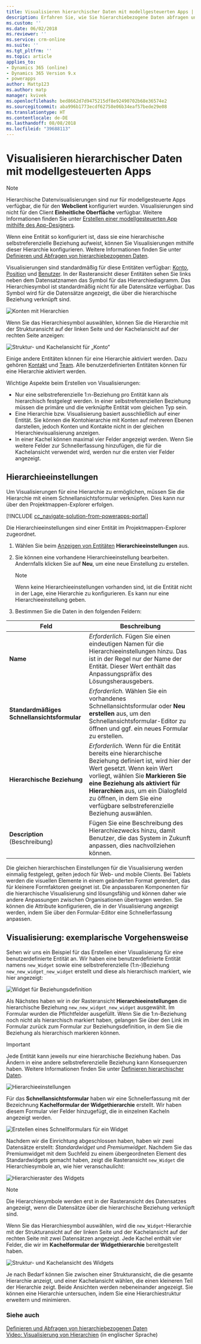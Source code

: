 ```yaml
---
title: Visualisieren hierarchischer Daten mit modellgesteuerten Apps | Microsoft-Dokumentation
description: Erfahren Sie, wie Sie hierarchiebezogene Daten abfragen und visualisieren.
ms.custom: ''
ms.date: 06/02/2018
ms.reviewer: ''
ms.service: crm-online
ms.suite: ''
ms.tgt_pltfrm: ''
ms.topic: article
applies_to:
- Dynamics 365 (online)
- Dynamics 365 Version 9.x
- powerapps
author: Mattp123
ms.author: matp
manager: kvivek
ms.openlocfilehash: bed8662d7d9475215df8e92490702b68e36574e2
ms.sourcegitcommit: aba996b1773ecdf62758e06b34eaf57bede29e08
ms.translationtype: HT
ms.contentlocale: de-DE
ms.lasthandoff: 08/08/2018
ms.locfileid: "39688113"
---
```

# <a name="visualize-hierarchical-data-with-model-driven-apps"></a>Visualisieren hierarchischer Daten mit modellgesteuerten Apps

> [!NOTE]
> Hierarchische Datenvisualisierungen sind nur für modellgesteuerte Apps verfügbar, die für den **Webclient** konfiguriert wurden. Visualisierungen sind nicht für den Client **Einheitliche Oberfläche** verfügbar. Weitere Informationen finden Sie unter [Erstellen einer modellgesteuerten App mithilfe des App-Designers](../model-driven-apps/create-edit-app.md).

Wenn eine Entität so konfiguriert ist, dass sie eine hierarchische selbstreferenzielle Beziehung aufweist, können Sie Visualisierungen mithilfe dieser Hierarchie konfigurieren. Weitere Informationen finden Sie unter [Definieren und Abfragen von hierarchiebezogenen Daten](../common-data-service/define-query-hierarchical-data.md).

Visualisierungen sind standardmäßig für diese Entitäten verfügbar: [Konto](/powerapps/developer/common-data-service/reference/entities/account), [Position](/powerapps/developer/common-data-service/reference/entities/position) und [Benutzer](/powerapps/developer/common-data-service/reference/entities/systemuser). In der Rasteransicht dieser Entitäten sehen Sie links neben dem Datensatznamen das Symbol für das Hierarchiediagramm. Das Hierarchiesymbol ist standardmäßig nicht für alle Datensätze verfügbar. Das Symbol wird für die Datensätze angezeigt, die über die hierarchische Beziehung verknüpft sind.  
  
 ![Konten mit Hierarchien](media/account-list-with-hierarchy.png)  
  
 Wenn Sie das Hierarchiesymbol auswählen, können Sie die Hierarchie mit der Strukturansicht auf der linken Seite und der Kachelansicht auf der rechten Seite anzeigen:  
  
 ![Struktur- und Kachelansicht für „Konto“](media/hierachy-security-accounts-tile-view.png)  
  
 Einige andere Entitäten können für eine Hierarchie aktiviert werden. Dazu gehören [Kontakt](/powerapps/developer/common-data-service/reference/entities/contact) und [Team](/powerapps/developer/common-data-service/reference/entities/team). Alle benutzerdefinierten Entitäten können für eine Hierarchie aktiviert werden.  
  
Wichtige Aspekte beim Erstellen von Visualisierungen:  
  
- Nur eine selbstreferenzielle 1:n-Beziehung pro Entität kann als hierarchisch festgelegt werden. In einer selbstreferenziellen Beziehung müssen die primäre und die verknüpfte Entität vom gleichen Typ sein.  
- Eine Hierarchie bzw. Visualisierung basiert ausschließlich auf einer Entität. Sie können die Kontohierarchie mit Konten auf mehreren Ebenen darstellen, jedoch Konten und Kontakte nicht in der gleichen Hierarchievisualisierung anzeigen. 
- In einer Kachel können maximal vier Felder angezeigt werden. Wenn Sie weitere Felder zur Schnellerfassung hinzufügen, die für die Kachelansicht verwendet wird, werden nur die ersten vier Felder angezeigt. 

## <a name="hierarchy-settings"></a>Hierarchieeinstellungen

Um Visualisierungen für eine Hierarchie zu ermöglichen, müssen Sie die Hierarchie mit einem Schnellansichtsformular verknüpfen. Dies kann nur über den Projektmappen-Explorer erfolgen.

[!INCLUDE [cc_navigate-solution-from-powerapps-portal](../../includes/cc_navigate-solution-from-powerapps-portal.md)]

Die Hierarchieeinstellungen sind einer Entität im Projektmappen-Explorer zugeordnet. 

1. Wählen Sie beim [Anzeigen von Entitäten](../common-data-service/create-edit-entities-solution-explorer.md#view-entities) **Hierarchieeinstellungen** aus.
2. Sie können eine vorhandene Hierarchieeinstellung bearbeiten. Andernfalls klicken Sie auf **Neu**, um eine neue Einstellung zu erstellen.
    
    > [!NOTE]
    > Wenn keine Hierarchieeinstellungen vorhanden sind, ist die Entität nicht in der Lage, eine Hierarchie zu konfigurieren.
    >Es kann nur eine Hierarchieeinstellung geben. 

1. Bestimmen Sie die Daten in den folgenden Feldern:

|Feld|Beschreibung|
|--|--|
|**Name**|*Erforderlich.* Fügen Sie einen eindeutigen Namen für die Hierarchieeinstellungen hinzu. Das ist in der Regel nur der Name der Entität. Dieser Wert enthält das Anpassungspräfix des Lösungsherausgebers.|
|**Standardmäßiges Schnellansichtsformular**|*Erforderlich.* Wählen Sie ein vorhandenes Schnellansichtsformular oder **Neu erstellen** aus, um den Schnellansichtsformular-Editor zu öffnen und ggf. ein neues Formular zu erstellen.|
|**Hierarchische Beziehung**|*Erforderlich.* Wenn für die Entität bereits eine hierarchische Beziehung definiert ist, wird hier der Wert gesetzt. Wenn kein Wert vorliegt, wählen Sie **Markieren Sie eine Beziehung als aktiviert für Hierarchien** aus, um ein Dialogfeld zu öffnen, in dem Sie eine verfügbare selbstreferenzielle Beziehung auswählen.|
|**Description** (Beschreibung)|Fügen Sie eine Beschreibung des Hierarchiezwecks hinzu, damit Benutzer, die das System in Zukunft anpassen, dies nachvollziehen können.|
    

Die gleichen hierarchischen Einstellungen für die Visualisierung werden einmalig festgelegt, gelten jedoch für Web- und mobile Clients. Bei Tablets werden die visuellen Elemente in einem geänderten Format gerendert, das für kleinere Formfaktoren geeignet ist. Die anpassbaren Komponenten für die hierarchische Visualisierung sind lösungsfähig und können daher wie andere Anpassungen zwischen Organisationen übertragen werden. Sie können die Attribute konfigurieren, die in der Visualisierung angezeigt werden, indem Sie über den Formular-Editor eine Schnellerfassung anpassen.
  
## <a name="visualization-walk-through"></a>Visualisierung: exemplarische Vorgehensweise

Sehen wir uns ein Beispiel für das Erstellen einer Visualisierung für eine benutzerdefinierte Entität an. Wir haben eine benutzerdefinierte Entität namens `new_Widget` sowie eine selbstreferenzielle (1:n-)Beziehung `new_new_widget_new_widget` erstellt und diese als hierarchisch markiert, wie hier angezeigt:  
  
![Widget für Beziehungsdefinition](media/widget-relationship-definition.png)  
  
Als Nächstes haben wir in der Rasteransicht **Hierarchieeinstellungen** die hierarchische Beziehung `new_new_widget_new_widget` ausgewählt. Im Formular wurden die Pflichtfelder ausgefüllt. Wenn Sie die 1:n-Beziehung noch nicht als hierarchisch markiert haben, gelangen Sie über den Link im Formular zurück zum Formular zur Beziehungsdefinition, in dem Sie die Beziehung als hierarchisch markieren können.  

> [!IMPORTANT]
> Jede Entität kann jeweils nur eine hierarchische Beziehung haben. Das Ändern in eine andere selbstreferenzielle Beziehung kann Konsequenzen haben. Weitere Informationen finden Sie unter [Definieren hierarchischer Daten](../common-data-service/define-query-hierarchical-data.md#define-hierarchical-data).
  
![Hierarchieeinstellungen](media/hierarchy-settings.png)  
  
Für das **Schnellansichtsformular** haben wir eine Schnellerfassung mit der Bezeichnung **Kachelformular der Widgethierarchie** erstellt. Wir haben diesem Formular vier Felder hinzugefügt, die in einzelnen Kacheln angezeigt werden.  
  
![Erstellen eines Schnellformulars für ein Widget](media/create-quickform.png)  
  
Nachdem wir die Einrichtung abgeschlossen haben, haben wir zwei Datensätze erstellt: *Standardwidget* und *Premiumwidget*. Nachdem Sie das Premiumwidget mit dem Suchfeld zu einem übergeordneten Element des Standardwidgets gemacht haben, zeigt die Rasteransicht `new_Widget` die Hierarchiesymbole an, wie hier veranschaulicht:  
  
![Hierarchieraster des Widgets](media/widget-hierarchy-grid.png)  
  
> [!NOTE]
>  Die Hierarchiesymbole werden erst in der Rasteransicht des Datensatzes angezeigt, wenn die Datensätze über die hierarchische Beziehung verknüpft sind.  
  
Wenn Sie das Hierarchiesymbol auswählen, wird die `new_Widget`-Hierarchie mit der Strukturansicht auf der linken Seite und der Kachelansicht auf der rechten Seite mit zwei Datensätzen angezeigt. Jede Kachel enthält vier Felder, die wir im **Kachelformular der Widgethierarchie** bereitgestellt haben.  
  
![Struktur- und Kachelansicht des Widgets](media/widget-tree-tiles.png)  

Je nach Bedarf können Sie zwischen einer Strukturansicht, die die gesamte Hierarchie anzeigt, und einer Kachelansicht wählen, die einen kleineren Teil der Hierarchie zeigt. Beide Ansichten werden nebeneinander angezeigt. Sie können eine Hierarchie untersuchen, indem Sie eine Hierarchiestruktur erweitern und minimieren. 

### <a name="see-also"></a>Siehe auch 

[Definieren und Abfragen von hierarchiebezogenen Daten](../common-data-service/define-query-hierarchical-data.md)<br />
[Video: Visualisierung von Hierarchien](http://www.youtube.com/watch?v=_dGBE6icLNw&index=9&list=PLC3591A8FE4ADBE07) (in englischer Sprache)